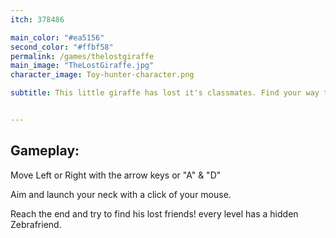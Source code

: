 ```yaml
---
itch: 378486

main_color: "#ea5156"
second_color: "#ffbf58"
permalink: /games/thelostgiraffe
main_image: "TheLostGiraffe.jpg"
character_image: Toy-hunter-character.png

subtitle: This little giraffe has lost it's classmates. Find your way through the treacherous jungle by swinging with your long neck. Help your classmates along the way and before you know it, you'll be back on the bus.


---
```

## Gameplay:

Move Left or Right with the arrow keys or "A" & "D"

Aim and launch your neck with a click of your mouse.

Reach the end and try to find his lost friends! every level has a hidden Zebrafriend.